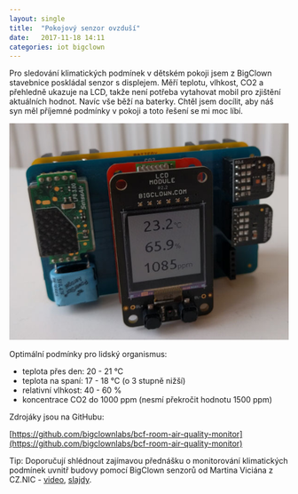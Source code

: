 ```yaml
---
layout: single
title:  "Pokojový senzor ovzduší"
date:   2017-11-18 14:11
categories: iot bigclown
---
```

Pro sledování klimatických podmínek v dětském pokoji jsem z BigClown stavebnice poskládal senzor s displejem. Měří teplotu, vlhkost, CO2 a přehledně ukazuje na LCD, takže není potřeba vytahovat mobil pro zjištění aktuálních hodnot. Navíc vše běží na baterky. Chtěl jsem docílit, aby náš syn měl příjemné podmínky v pokoji a toto řešení se mi moc líbí.

![](/assets/images/room-air-quality-monitor.jpg)

Optimální podmínky pro lidský organismus:

* teplota přes den: 20 - 21 °C
* teplota na spaní: 17 - 18 °C \(o 3 stupně nižší\)
* relativní vlhkost: 40 - 60 %
* koncentrace CO2 do 1000 ppm \(nesmí překročit hodnotu 1500 ppm\)

Zdrojáky jsou na GitHubu:

[https://github.com/bigclownlabs/bcf-room-air-quality-monitor](https://github.com/bigclownlabs/bcf-room-air-quality-monitor)

Tip: Doporučují shlédnout zajímavou přednášku o monitorování klimatických podmínek uvnitř budovy pomocí BigClown senzorů od Martina Viciána z CZ.NIC - [video](https://youtu.be/DUrZrDx_N9o), [slajdy](https://www.linuxdays.cz/2017/video/Martin_Vician-Pocasi_u_nas_v_kancelari.pdf).

